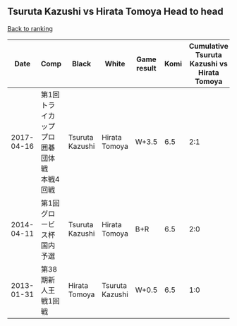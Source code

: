 ## Tsuruta Kazushi vs Hirata Tomoya Head to head

[Back to ranking](../../index.md)




| **Date** | **Comp** | **Black** | **White** | **Game result** | **Komi** | **Cumulative Tsuruta Kazushi vs Hirata Tomoya** | **Tsuruta Kazushi streak** | **Hirata Tomoya streak** | 
| --- | --- | --- | --- | --- | --- | --- | --- | --- |
| 2017-04-16 | 第1回トライカッププロ囲碁団体戦　本戦4回戦 | Tsuruta Kazushi | Hirata Tomoya | W+3.5 | 6.5 | 2:1 | 0 | 1 | 
| 2014-04-11 | 第1回グロービス杯国内予選 | Tsuruta Kazushi | Hirata Tomoya | B+R | 6.5 | 2:0 | 2 | 0 | 
| 2013-01-31 | 第38期新人王戦1回戦 | Hirata Tomoya | Tsuruta Kazushi | W+0.5 | 6.5 | 1:0 | 1 | 0 |





